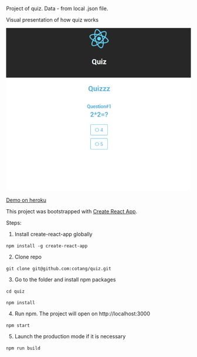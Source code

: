 Project of quiz. Data - from local .json file.

Visual presentation of how quiz works

![quiz](https://raw.githubusercontent.com/cotang/quiz/master/video.gif)

[Demo on heroku](https://cotang-quiz.herokuapp.com/)


This project was bootstrapped with [Create React App](https://github.com/facebookincubator/create-react-app).

Steps:
1. Install create-react-app globally

`npm install -g create-react-app`

2. Clone repo

`git clone git@github.com:cotang/quiz.git`

3. Go to the folder and install npm packages

`cd quiz`

`npm install`

4. Run npm. The project will open on http://localhost:3000

`npm start`

5. Launch the production mode if it is necessary

`npm run build`


